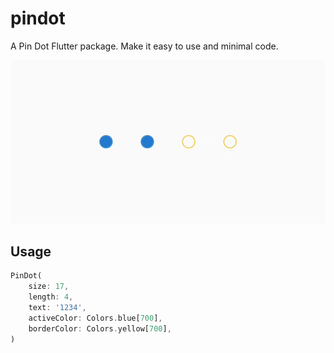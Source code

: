# pindot

A Pin Dot Flutter package. Make it easy to use and minimal code.

![Screenshot](screenshot/pin_dot.png)

## Usage

```dart
PinDot(
    size: 17,
    length: 4,
    text: '1234',
    activeColor: Colors.blue[700],
    borderColor: Colors.yellow[700],
)
```
